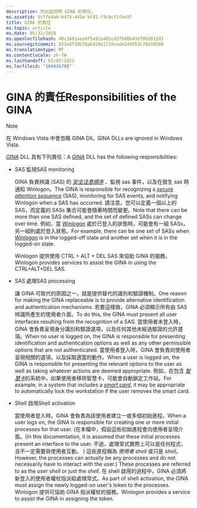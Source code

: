 ```yaml
---
description: 列出並說明 GINA 的責任。
ms.assetid: 5cffe4a6-6475-441e-bf81-f3cbcf1fee3f
title: GINA 的責任
ms.topic: article
ms.date: 05/31/2018
ms.openlocfilehash: 40c3481aea9f5a92a485c42fb00b43d7062012d1
ms.sourcegitcommit: 831e8f3db78ab820e1710cede244553c70e50500
ms.translationtype: MT
ms.contentlocale: zh-TW
ms.lasthandoff: 01/07/2021
ms.locfileid: "104026708"
---
```

# <a name="responsibilities-of-the-gina"></a><span data-ttu-id="0d766-103">GINA 的責任</span><span class="sxs-lookup"><span data-stu-id="0d766-103">Responsibilities of the GINA</span></span>

> [!Note]  
> <span data-ttu-id="0d766-104">在 Windows Vista 中會忽略 GINA Dll。</span><span class="sxs-lookup"><span data-stu-id="0d766-104">GINA DLLs are ignored in Windows Vista.</span></span>

 

<span data-ttu-id="0d766-105">[*GINA*](../secgloss/g-gly.md) DLL 具有下列責任：</span><span class="sxs-lookup"><span data-stu-id="0d766-105">A [*GINA*](../secgloss/g-gly.md) DLL has the following responsibilities:</span></span>

-   <span data-ttu-id="0d766-106">SAS 監視</span><span class="sxs-lookup"><span data-stu-id="0d766-106">SAS monitoring</span></span>

    <span data-ttu-id="0d766-107">GINA 負責辨識 (SAS) 的 [*安全注意順序*](../secgloss/s-gly.md) 、監視 sas 事件，以及在發生 sas 時通知 Winlogon。</span><span class="sxs-lookup"><span data-stu-id="0d766-107">The GINA is responsible for recognizing a [*secure attention sequence*](../secgloss/s-gly.md) (SAS), monitoring for SAS events, and notifying Winlogon when a SAS has occurred.</span></span> <span data-ttu-id="0d766-108">請注意，您可以定義一個以上的 SAS，而定義的 SASs 集合可能會隨著時間而變更。</span><span class="sxs-lookup"><span data-stu-id="0d766-108">Note that there can be more than one SAS defined, and the set of defined SASs can change over time.</span></span> <span data-ttu-id="0d766-109">例如，當 [*Winlogon*](../secgloss/w-gly.md) 處於已登入的狀態時，可能會有一組 SASs，另一組則處於登入狀態。</span><span class="sxs-lookup"><span data-stu-id="0d766-109">For example, there can be one set of SASs when [*Winlogon*](../secgloss/w-gly.md) is in the logged-off state and another set when it is in the logged-on state.</span></span>

    <span data-ttu-id="0d766-110">Winlogon 提供使用 CTRL + ALT + DEL SAS 來協助 GINA 的服務。</span><span class="sxs-lookup"><span data-stu-id="0d766-110">Winlogon provides services to assist the GINA in using the CTRL+ALT+DEL SAS.</span></span>

-   <span data-ttu-id="0d766-111">SAS 處理</span><span class="sxs-lookup"><span data-stu-id="0d766-111">SAS processing</span></span>

    <span data-ttu-id="0d766-112">讓 GINA 可取代的原因之一，就是提供替代的識別和驗證機制。</span><span class="sxs-lookup"><span data-stu-id="0d766-112">One reason for making the GINA replaceable is to provide alternative identification and authentication mechanisms.</span></span> <span data-ttu-id="0d766-113">若要這樣做，GINA 必須顯示所有由 SAS 辨識所產生的使用者介面。</span><span class="sxs-lookup"><span data-stu-id="0d766-113">To do this, the GINA must present all user interfaces resulting from the recognition of a SAS.</span></span> <span data-ttu-id="0d766-114">當使用者未登入時，GINA 會負責呈現身分識別和驗證選項，以及任何其他未經過驗證的允許選項。</span><span class="sxs-lookup"><span data-stu-id="0d766-114">When no user is logged on, the GINA is responsible for presenting identification and authentication options as well as any other permissible options that are not authenticated.</span></span> <span data-ttu-id="0d766-115">當使用者登入時，GINA 會負責向使用者呈現相關的選項，以及採取適當的動作。</span><span class="sxs-lookup"><span data-stu-id="0d766-115">When a user is logged on, the GINA is responsible for presenting the relevant options to the user as well as taking whatever actions are deemed appropriate.</span></span> <span data-ttu-id="0d766-116">例如，在包含 [*智慧卡*](../secgloss/s-gly.md)的系統中，如果使用者移除智慧卡，可能會自動鎖定工作站。</span><span class="sxs-lookup"><span data-stu-id="0d766-116">For example, in a system that includes a [*smart card*](../secgloss/s-gly.md), it may be appropriate to automatically lock the workstation if the user removes the smart card.</span></span>

-   <span data-ttu-id="0d766-117">Shell 啟用</span><span class="sxs-lookup"><span data-stu-id="0d766-117">Shell activation</span></span>

    <span data-ttu-id="0d766-118">當使用者登入時，GINA 會負責為該使用者建立一或多個初始進程。</span><span class="sxs-lookup"><span data-stu-id="0d766-118">When a user logs on, the GINA is responsible for creating one or more initial processes for that user.</span></span> <span data-ttu-id="0d766-119"> (在本檔中，假設這些初始進程會向使用者呈現介面。</span><span class="sxs-lookup"><span data-stu-id="0d766-119">(In this documentation, it is assumed that these initial processes present an interface to the user.</span></span> <span data-ttu-id="0d766-120">不過，處理常式實際上可以是任何程式，且不一定需要與使用者互動。 ) 這些進程稱為 *使用者 shell* 或只是 *shell*。</span><span class="sxs-lookup"><span data-stu-id="0d766-120">However, the processes can actually be any processes and do not necessarily have to interact with the user.) These processes are referred to as the *user shell* or just the *shell*.</span></span> <span data-ttu-id="0d766-121">在 shell 啟用的過程中，GINA 必須將新登入的使用者權杖指派給處理常式。</span><span class="sxs-lookup"><span data-stu-id="0d766-121">As part of shell activation, the GINA must assign the newly logged-on user's token to the processes.</span></span> <span data-ttu-id="0d766-122">Winlogon 提供可協助 GINA 指派權杖的服務。</span><span class="sxs-lookup"><span data-stu-id="0d766-122">Winlogon provides a service to assist the GINA in assigning the token.</span></span>

 

 
